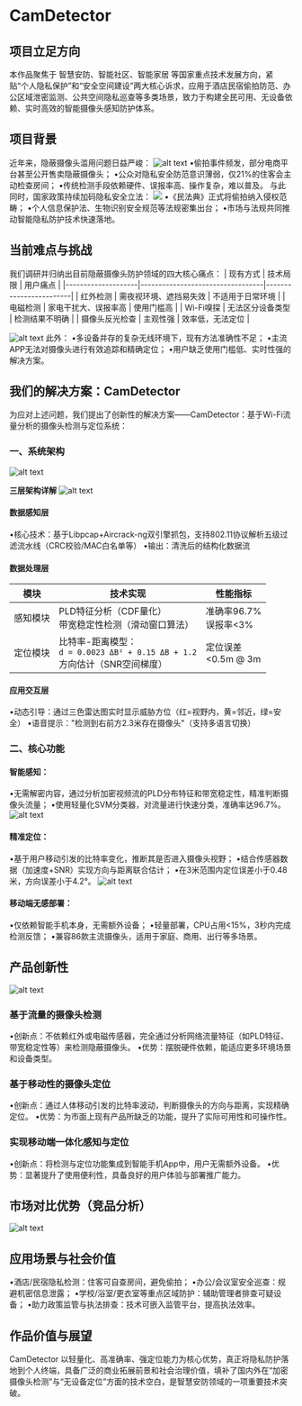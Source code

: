 # CamDetector

## 项目立足方向
本作品聚焦于 智慧安防、智能社区、智能家居 等国家重点技术发展方向，紧贴“个人隐私保护”和“安全空间建设”两大核心诉求，应用于酒店民宿偷拍防范、办公区域泄密监测、公共空间隐私巡查等多类场景，致力于构建全民可用、无设备依赖、实时高效的智能摄像头感知防护体系。

## 项目背景
近年来，隐蔽摄像头滥用问题日益严峻：
![alt text](image-3.png)
•偷拍事件频发，部分电商平台甚至公开售卖隐蔽摄像头；
•公众对隐私安全防范意识薄弱，仅21%的住客会主动检查房间；
•传统检测手段依赖硬件、误报率高、操作复杂，难以普及。
与此同时，国家政策持续加码隐私安全立法：
![](image-4.png)
•《民法典》正式将偷拍纳入侵权范畴；
•个人信息保护法、生物识别安全规范等法规密集出台；
•市场与法规共同推动智能隐私防护技术快速落地。

## 当前难点与挑战
我们调研并归纳出目前隐蔽摄像头防护领域的四大核心痛点：
| 现有方式           | 技术局限                         | 用户痛点               |
|--------------------|----------------------------------|------------------------|
| 红外检测           | 需夜视环境、遮挡易失效           | 不适用于日常环境       |
| 电磁检测           | 家电干扰大、误报率高             | 使用门槛高             |
| Wi-Fi嗅探          | 无法区分设备类型                 | 检测结果不明确         |
| 摄像头反光检查     | 主观性强                         | 效率低，无法定位       |

![alt text](image-5.png)
此外：
•多设备并存的复杂无线环境下，现有方法准确性不足；
•主流APP无法对摄像头进行有效追踪和精确定位；
•用户缺乏使用门槛低、实时性强的解决方案。

## 我们的解决方案：CamDetector
为应对上述问题，我们提出了创新性的解决方案——CamDetector：基于Wi-Fi流量分析的摄像头检测与定位系统：

### 一、系统架构
![alt text](image-6.png)

**三层架构详解**
![alt text](image-7.png)

#### 数据感知层
•核心技术：基于Libpcap+Aircrack-ng双引擎抓包，支持802.11协议解析五级过滤流水线（CRC校验/MAC白名单等）
•输出：清洗后的结构化数据流

#### 数据处理层
| 模块     | 技术实现                                                   | 性能指标              |
|----------|------------------------------------------------------------|-----------------------|
| 感知模块 | PLD特征分析（CDF量化）<br>带宽稳定性检测（滑动窗口算法） | 准确率96.7%<br>误报率<3% |
| 定位模块 | 比特率-距离模型：<br>`d = 0.0023 ΔB² + 0.15 ΔB + 1.2`<br>方向估计（SNR空间梯度） | 定位误差<br><0.5m @ 3m |

#### 应用交互层
•动态引导：通过三色雷达图实时显示威胁方位（红=视野内，黄=邻近，绿=安全）
•语音提示："检测到右前方2.3米存在摄像头"（支持多语言切换）

### 二、核心功能
#### 智能感知：
•无需解密内容，通过分析加密视频流的PLD分布特征和带宽稳定性，精准判断摄像头流量；
•使用轻量化SVM分类器，对流量进行快速分类，准确率达96.7%。
![alt text](image-8.png)

#### 精准定位：
•基于用户移动引发的比特率变化，推断其是否进入摄像头视野；
•结合传感器数据（加速度+SNR）实现方向与距离联合估计；
•在3米范围内定位误差小于0.48米，方向误差小于4.2°。
![alt text](image-9.png)

#### 移动端无感部署：
•仅依赖智能手机本身，无需额外设备；
•轻量部署，CPU占用<15%，3秒内完成检测反馈；
•兼容86款主流摄像头，适用于家庭、商用、出行等多场景。

## 产品创新性
![alt text](image-10.png)
### 基于流量的摄像头检测
•创新点：不依赖红外或电磁传感器，完全通过分析网络流量特征（如PLD特征、带宽稳定性等）来检测隐蔽摄像头。
•优势：摆脱硬件依赖，能适应更多环境场景和设备类型。
### 基于移动性的摄像头定位
•创新点：通过人体移动引发的比特率波动，判断摄像头的方向与距离，实现精确定位。
•优势：为市面上现有产品所缺乏的功能，提升了实际可用性和可操作性。
### 实现移动端一体化感知与定位
•创新点：将检测与定位功能集成到智能手机App中，用户无需额外设备。
•优势：显著提升了使用便利性，具备良好的用户体验与部署推广能力。

## 市场对比优势（竞品分析）
![alt text](image-11.png)

## 应用场景与社会价值
•酒店/民宿隐私检测：住客可自查房间，避免偷拍；
•办公/会议室安全巡查：规避机密信息泄露；
•学校/浴室/更衣室等重点区域防护：辅助管理者排查可疑设备；
•助力政策监管与执法排查：技术可嵌入监管平台，提高执法效率。

## 作品价值与展望
CamDetector 以轻量化、高准确率、强定位能力为核心优势，真正将隐私防护落地到个人终端，具备广泛的商业拓展前景和社会治理价值，填补了国内外在“加密摄像头检测”与“无设备定位”方面的技术空白，是智慧安防领域的一项重要技术突破。


